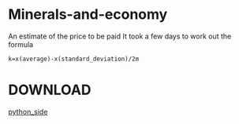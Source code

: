 # Minerals-and-economy
An estimate of the price to be paid
It took a few days to work out the formula
```  
k=x(average)-x(standard_deviation)/2m  
```  
  
# DOWNLOAD  
  
[python_side](www.baidu.com)
